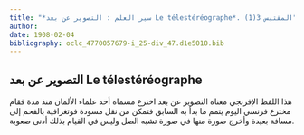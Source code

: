 ```yaml
---
title: "*سير العلم : التصوير عن بعد Le télestéréographe*. المقتبس 3(1)"
author: 
date: 1908-02-04
bibliography: oclc_4770057679-i_25-div_47.d1e5010.bib
---
```




##  التصوير عن بعد   Le télestéréographe 


 هذا اللفظ الإفرنجي معناه التصوير عن بعد اخترع مسماه  أحد  علماء الألمان منذ مدة فقام مخترع فرنسي اليوم يتمم ما بدأ به السابق فتمكن من نقل مسودة فوتغرافية بالفحم إلى مسافة بعيدة وأخرج صورة منها في صورة تشبه الصل وليس في القيام بذلك أدنى صعوبة. 
